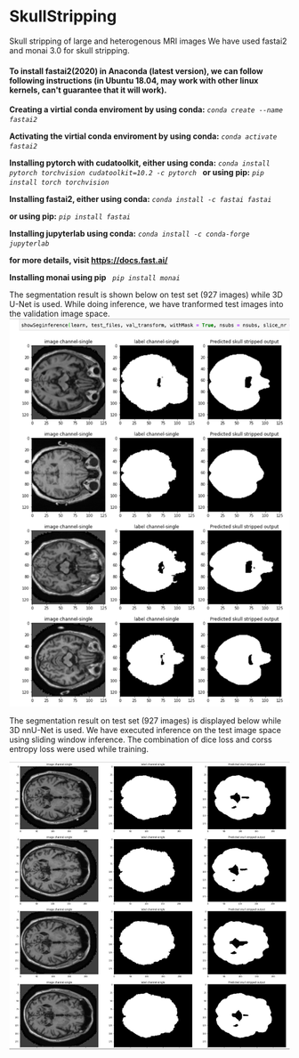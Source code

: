 # SkullStripping
Skull stripping of large and heterogenous MRI images 
We have used fastai2 and monai 3.0 for skull stripping. 


#### To install fastai2(2020) in Anaconda (latest version), we can follow following instructions (in Ubuntu 18.04, may work with other linux kernels, can't guarantee that it will work).

**Creating a virtial conda enviroment by using conda:** <i> `conda create --name fastai2 `</i>

**Activating the virtial conda enviroment by using conda:** <i> `conda activate fastai2 `</i>

**Installing pytorch with cudatoolkit, either using conda:**
<i> `conda install pytorch torchvision cudatoolkit=10.2 -c pytorch ` </i>
**or using pip:**
<em>`pip install torch torchvision ` </em>

**Installing fastai2, either using conda:**
<em>`conda install -c fastai fastai `</em>
  
 **or using pip:** <em> ` pip install fastai `</em>
 
 **Installing jupyterlab using conda:** <i> `conda install -c conda-forge jupyterlab ` </i> 

**for more details, visit https://docs.fast.ai/**

**Installing monai using pip**
<em>` pip install monai`</em>


 The segmentation result is shown below on test set (927 images) while 3D U-Net is used. While doing inference, we have tranformed test images into the validation image space. 
![3DUnet segmentation output](3DU-NETOutput1.png)

The segmentation result on test set (927 images) is displayed below while 3D nnU-Net is used. We have executed inference on the test image space using sliding window inference. The combination of dice loss and corss entropy loss were used while training.

![nn-Unet segmentation output](nnU-NETOutput.jpeg)
